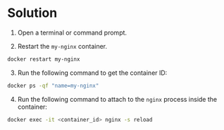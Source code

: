 # Solution

1. Open a terminal or command prompt.

2. Restart the `my-nginx` container.

```bash
docker restart my-nginx
```

3. Run the following command to get the container ID:

```bash
docker ps -qf "name=my-nginx"
```

4. Run the following command to attach to the `nginx` process inside the container:

```bash
docker exec -it <container_id> nginx -s reload
```

